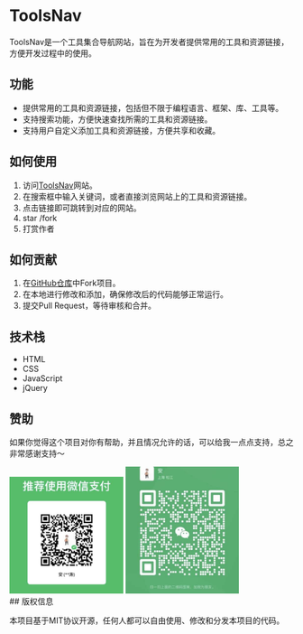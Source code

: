 # ToolsNav

ToolsNav是一个工具集合导航网站，旨在为开发者提供常用的工具和资源链接，方便开发过程中的使用。

## 功能

- 提供常用的工具和资源链接，包括但不限于编程语言、框架、库、工具等。
- 支持搜索功能，方便快速查找所需的工具和资源链接。
- 支持用户自定义添加工具和资源链接，方便共享和收藏。

## 如何使用

1. 访问[ToolsNav](https://libaxuan.github.io/ToolsNav/)网站。
2. 在搜索框中输入关键词，或者直接浏览网站上的工具和资源链接。
3. 点击链接即可跳转到对应的网站。
4. star /fork
5. 打赏作者

## 如何贡献

1. 在[GitHub仓库](https://github.com/libaxuan/ToolsNav)中Fork项目。
2. 在本地进行修改和添加，确保修改后的代码能够正常运行。
3. 提交Pull Request，等待审核和合并。

## 技术栈

- HTML
- CSS
- JavaScript
- jQuery


## 赞助

如果你觉得这个项目对你有帮助，并且情况允许的话，可以给我一点点支持，总之非常感谢支持～

<div>
    <img src="./images/wechat.jpg" alt="Settings" width="40%" height="auto">
    <img src="./images/addweixin.jpg" alt="Settings" width="40%" height="auto">
</div>
## 版权信息

本项目基于MIT协议开源，任何人都可以自由使用、修改和分发本项目的代码。
